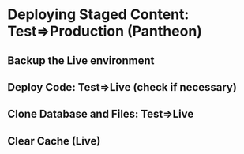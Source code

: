 # Deploying Staged Content: Test=>Production (Pantheon)
## Backup the Live environment
## Deploy Code: Test=>Live (check if necessary)
## Clone Database and Files: Test=>Live
## Clear Cache (Live)
